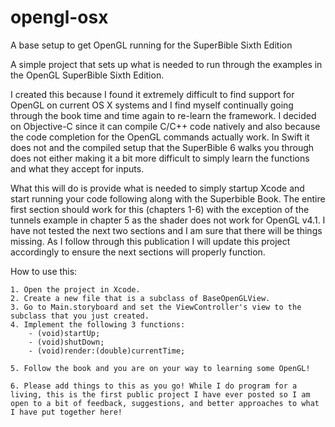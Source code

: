 # opengl-osx
A base setup to get OpenGL running for the SuperBible Sixth Edition

A simple project that sets up what is needed to run through the examples in the OpenGL SuperBible Sixth Edition.

I created this because I found it extremely difficult to find support for OpenGL on current OS X systems and I find myself continually going through the book time and time again to re-learn the framework. I decided on Objective-C since it can compile C/C++ code natively and also because the code completion for the OpenGL commands actually work. In Swift it does not and the compiled setup that the SuperBible 6 walks you through does not either making it a bit more difficult to simply learn the functions and what they accept for inputs.

What this will do is provide what is needed to simply startup Xcode and start running your code following along with the Superbible Book. The entire first section should work for this (chapters 1-6) with the exception of the tunnels example in chapter 5 as the shader does not work for OpenGL v4.1. I have not tested the next two sections and I am sure that there will be things missing. As I follow through this publication I will update this project accordingly to ensure the next sections will properly function.

How to use this:

    1. Open the project in Xcode.
    2. Create a new file that is a subclass of BaseOpenGLView.
    3. Go to Main.storyboard and set the ViewController's view to the subclass that you just created.
    4. Implement the following 3 functions:
        - (void)startUp;
        - (void)shutDown;
        - (void)render:(double)currentTime;

    5. Follow the book and you are on your way to learning some OpenGL!

    6. Please add things to this as you go! While I do program for a living, this is the first public project I have ever posted so I am open to a bit of feedback, suggestions, and better approaches to what I have put together here!
